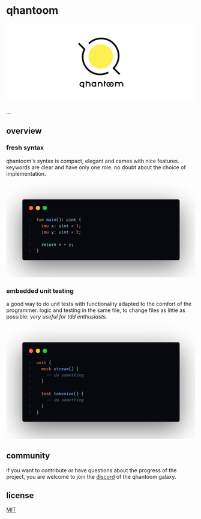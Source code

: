 # qhantoom

<p align="center">
  <img src="./src/misc/qhantoom-banner.png" />
</p>

...


## overview

### fresh syntax

qhantoom's syntax is compact, elegant and cames with nice features. keywords are clear and have only one role. no doubt about the choice of implementation.

<p align="center">
  <img src="./src/misc/overview/qhantoom-syntax.png" />
</p>

### embedded unit testing

a good way to do unit tests with functionality adapted to the comfort of the programmer. logic and testing in the same file, to change files as little as possible: *very useful for tdd enthusiasts.*

<p align="center">
  <img src="./src/misc/overview/qhantoom-unit-testing.png" />
</p>

## community

if you want to contribute or have questions about the progress of the project, you are welcome to join the [discord](https://discord.gg/5s34BsbH) of the qhantoom galaxy.

## license

[MIT](./LICENSE)
